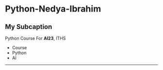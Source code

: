 # Python-Nedya-Ibrahim

## My Subcaption

Python Course For **AI23**, ITHS

- Course
- Python
- AI
  
---

```python

```